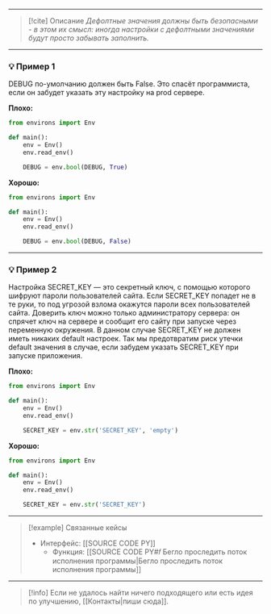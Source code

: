 ***

> [!cite] Описание
>_Дефолтные значения должны быть безопасными - в этом их смысл: иногда настройки с дефолтными значениями будут просто забывать заполнить._

***
### 💡 Пример 1
DEBUG по-умолчанию должен быть False. Это спасёт программиста, если он забудет указать эту настройку на prod сервере.

**Плохо:**
```python
from environs import Env

def main():
	env = Env()
	env.read_env()

	DEBUG = env.bool(DEBUG, True)
```

**Хорошо:**
```python
from environs import Env

def main():
	env = Env()
	env.read_env()

	DEBUG = env.bool(DEBUG, False)
```

***
### 💡 Пример 2
Настройка SECRET_KEY — это секретный ключ, с помощью которого шифруют пароли пользователей сайта. Если SECRET_KEY попадет не в те руки, то под угрозой взлома окажутся пароли всех пользователей сайта.
Доверить ключ можно только администратору сервера: он спрячет ключ на сервере и сообщит его сайту при запуске через переменную окружения.
В данном случае SECRET_KEY не должен иметь никаких default настроек. Так мы предотвратим риск утечки default значения в случае, если забудем указать SECRET_KEY при запуске приложения.

**Плохо:**
```python
from environs import Env

def main():
	env = Env()
	env.read_env()

	SECRET_KEY = env.str('SECRET_KEY', 'empty')
```

**Хорошо:**
```python
from environs import Env

def main():
	env = Env()
	env.read_env()

	SECRET_KEY = env.str('SECRET_KEY')
```

***

> [!example] Связанные кейсы
>- Интерфейс: [[SOURCE CODE PY]]
>	- Функция: [[SOURCE CODE PY#𝑓 Бегло проследить поток исполнения программы|Бегло проследить поток исполнения программы]]

***

> [!info]
> Если не удалось найти ничего подходящего или есть идея по улучшению, [[Контакты|пиши сюда]].
